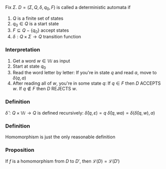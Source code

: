 Fix $\Sigma$. $D=(\Sigma,Q,\delta,q_{0},F)$ is called a deterministic automata if 
1. $Q$ is a finite set of states
2. $q_{0}\in Q$ is a start state
3. $F\subseteq Q-\{ q_{0} \}$ accept states
4. $\delta:Q\times \Sigma\to Q$ transition function

### Interpretation
1. Get a word $w\in \mathbb{W}$ as input
2. Start at state $q_{0}$
3. Read the word letter by letter: 
   If you're in state $q$ and read $a$, move to $\delta(q,a)$
4. After reading all of $w$, you're in some state $q$:
   If $q\in F$ then $D$ ACCEPTS $w$.
   If $q\not\in F$ then $D$ REJECTS $w$.

### Definition
$\hat{\delta}:Q\times \mathbb{W}\to Q$ is defined recursively:
$\hat{\delta}(q,\varepsilon)=q$
$\hat{\delta}(q,wa)=\delta(\hat{\delta}(q,w),a)$

### Definition
Homomorphism is just the only reasonable definition

### Proposition
If $f$ is a homomorphism from $D$ to $D'$, then $\mathcal{L}(D)=\mathcal{L}(D')$